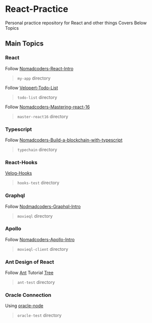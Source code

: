 # React-Practice
Personal practice repository for React and other things
Covers Below Topics

## Main Topics

### React
Follow [Nomadcoders-React-Intro](https://academy.nomadcoders.co/p/reactjs-fundamentals?ref=map)
> `my-app` directory

Follow [Velopert-Todo-List](https://velopert.com/3480)
> `todo-list` directory

Follow [Nomadcoders-Mastering-react-16](https://academy.nomadcoders.co/p/mastering-react-16?ref=map)
> `master-react16` directory

### Typescript
Follow [Nomadcoders-Build-a-blockchain-with-typescript](https://academy.nomadcoders.co/p/build-a-blockchain-with-typescript)
> `typechain` directory

### React-Hooks
[Velog-Hooks](https://velog.io/@velopert/react-hooks)
> `hooks-test` directory

### Graphql
Follow [Nodmadcoders-Graphql-Intro](https://academy.nomadcoders.co/p/make-a-movie-api-with-graphql-and-nodejs-super-begginner?ref=map)
> `movieql` directory

### Apollo
Follow [Nomadcoders-Apollo-Intro](https://academy.nomadcoders.co/p/build-a-movie-webapp-with-reactjs-apollo-and-graphql-kr?ref=map)
> `movieql-client` directory

### Ant Design of React
Follow [Ant](https://ant.design/docs/react/introduce) Tutorial
[Tree](https://ant.design/components/tree/#components-tree-demo-dynamic)
> `ant-test` directory

### Oracle Connection
Using [oracle-node](https://www.techiediaries.com/node-oracle-database-crud/)
> `oracle-test` directory

